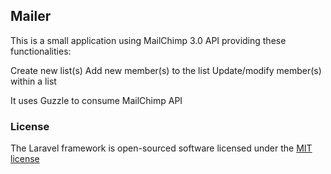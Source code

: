 ## Mailer

This is a small application using MailChimp 3.0 API providing these functionalities:

Create new list(s)
Add new member(s) to the list
Update/modify member(s) within a list

It uses Guzzle to consume MailChimp API

### License

The Laravel framework is open-sourced software licensed under the [MIT license](http://opensource.org/licenses/MIT)
